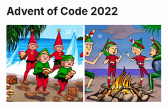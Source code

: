 # Advent of Code 2022
<a href="https://github.com/MoritzWillmann/AoC22/blob/master/Day_01/solution.ipynb"><img src="Day_01/elf_landing.jpg" width="200" title="Day 1"></a>
<a href="https://github.com/MoritzWillmann/AoC22/blob/master/Day_02/solution.ipynb"><img src="Day_02/rock_paper_scissors.jpg" width="200" title="Day 2"></a>
